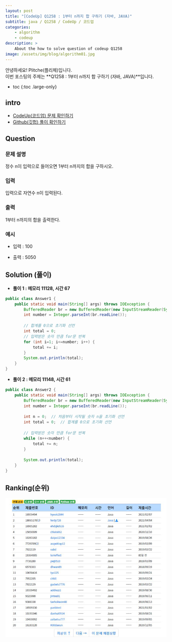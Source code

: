 ```yaml
---
layout: post
title: "[CodeUp] Q1258 : 1부터 n까지 합 구하기 (자바, JAVA)"
subtitle: java / Q1258 / CodeUp / 코드업
categories:
    - algorithm
    - codeup
description: >
    About the how to solve question of codeup Q1258
image: /assets/img/blog/algorithm01.jpg
---
```


안녕하세요! Plitche(플리체)입니다.  
이번 포스팅의 주제는 **Q1258 : 1부터 n까지 합 구하기 (자바, JAVA)**입니다.

* toc
{:toc .large-only}

## intro
* [CodeUp(코드업) 문제 확인하기](https://codeup.kr/problem.php?id=1258)  
* [Github(깃헙) 풀이 확인하기](https://github.com/plitche/CodeUp_Solution/tree/master/Q1201~Q1300/Q1258)  

## Question
### 문제 설명
정수 n이 입력으로 들어오면 1부터 n까지의 합을 구하시오.  

### 입력
입력으로 자연수 n이 입력된다.  

### 출력
1부터 n까지의 합을 출력한다.  

### 예시
* 입력 : 100  

* 출력 : 5050   

## Solution (풀이)
* **풀이 1 : 메모리 11128, 시간 67**  

```java
public class Answer1 {
	public static void main(String[] args) throws IOException {
		BufferedReader br = new BufferedReader(new InputStreamReader(System.in));
		int number = Integer.parseInt(br.readLine());

		// 합계를 0으로 초기화 선언
		int total = 0;
		// 입력받은 숫자 만큼 for문 반복
		for (int i=1; i<=number; i++) {
			total += i;
		}
		System.out.println(total);
	}
}
```  

* **풀이 2 : 메모리 11148, 시간 61**  

```java
public class Answer2 {
	public static void main(String[] args) throws IOException {
		BufferedReader br = new BufferedReader(new InputStreamReader(System.in));
		int number = Integer.parseInt(br.readLine());

		int n = 0;	// 처음부터 시작될 숫자 n을 초기화 선언
		int total = 0; 	// 합계를 0으로 초기화 선언
		
		// 입력받은 숫자 만큼 for문 반복
		while (n++<number) {
			total += n;
		}
		
		System.out.println(total);
	}
}
```  

## Ranking(순위)
![](/assets/post/codeup/Q1200~Q1299/20210820_04/02.JPG)  